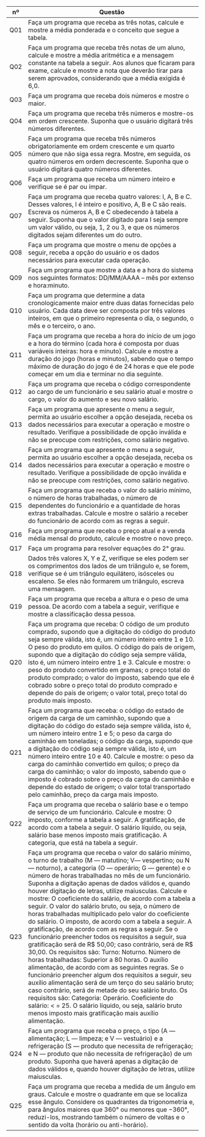 
nº  | Questão
----| ------
Q01 | Faça um programa que receba as três notas, calcule e mostre a média ponderada e o conceito que segue a tabela.
Q02 | Faça um programa que receba três notas de um aluno, calcule e mostre a média aritmética e a mensagem constante na tabela a seguir. Aos alunos que ficaram para exame, calcule e mostre a nota que deverão tirar para serem aprovados, considerando que a média exigida é 6,0.
Q03 | Faça um programa que receba dois números e mostre o maior.
Q04 | Faça um programa que receba três números e mostre-os em ordem crescente. Suponha que o usuário digitará três números diferentes.
Q05 | Faça um programa que receba três números obrigatoriamente em ordem crescente e um quarto número que não siga essa regra. Mostre, em seguida, os quatro números em ordem decrescente. Suponha que o usuário digitará quatro números diferentes.
Q06 | Faça um programa que receba um número inteiro e verifique se é par ou ímpar.
Q07 | Faça um programa que receba quatro valores: I, A, B e C. Desses valores, I é inteiro e positivo, A, B e C são reais. Escreva os números A, B e C obedecendo à tabela a seguir. Suponha que o valor digitado para I seja sempre um valor válido, ou seja, 1, 2 ou 3, e que os números digitados sejam diferentes um do outro.
Q08 | Faça um programa que mostre o menu de opções a seguir, receba a opção do usuário e os dados necessários para executar cada operação.
Q09 | Faça um programa que mostre a data e a hora do sistema nos seguintes formatos: DD/MM/AAAA – mês por extenso e hora:minuto.
Q10 | Faça um programa que determine a data cronologicamente maior entre duas datas fornecidas pelo usuário. Cada data deve ser composta por três valores inteiros, em que o primeiro representa o dia, o segundo, o mês e o terceiro, o ano.
Q11 | Faça um programa que receba a hora do início de um jogo e a hora do término (cada hora é composta por duas variáveis inteiras: hora e minuto). Calcule e mostre a duração do jogo (horas e minutos), sabendo que o tempo máximo de duração do jogo é de 24 horas e que ele pode começar em um dia e terminar no dia seguinte.
Q12 | Faça um programa que receba o código correspondente ao cargo de um funcionário e seu salário atual e mostre o cargo, o valor do aumento e seu novo salário.
Q13 | Faça um programa que apresente o menu a seguir, permita ao usuário escolher a opção desejada, receba os dados necessários para executar a operação e mostre o resultado. Verifique a possibilidade de opção inválida e não se preocupe com restrições, como salário negativo.
Q14 | Faça um programa que apresente o menu a seguir, permita ao usuário escolher a opção desejada, receba os dados necessários para executar a operação e mostre o resultado. Verifique a possibilidade de opção inválida e não se preocupe com restrições, como salário negativo.
Q15 | Faça um programa que receba o valor do salário mínimo, o número de horas trabalhadas, o número de dependentes do funcionário e a quantidade de horas extras trabalhadas. Calcule e mostre o salário a receber do funcionário de acordo com as regras a seguir.
Q16 | Faça um programa que receba o preço atual e a venda média mensal do produto, calcule e mostre o novo preço.
Q17 | Faça um programa para resolver equações do 2° grau.
Q18 | Dados três valores X, Y e Z, verifique se eles podem ser os comprimentos dos lados de um triângulo e, se forem, verifique se é um triângulo equilátero, isósceles ou escaleno. Se eles não formarem um triângulo, escreva uma mensagem.
Q19 | Faça um programa que receba a altura e o peso de uma pessoa. De acordo com a tabela a seguir, verifique e mostre a classificação dessa pessoa.
Q20 | Faça um programa que receba: O código de um produto comprado, supondo que a digitação do código do produto seja sempre válida, isto é, um número inteiro entre 1 e 10. O peso do produto em quilos. O código do país de origem, supondo que a digitação do código seja sempre válida, isto é, um número inteiro entre 1 e 3. Calcule e mostre: o peso do produto convertido em gramas; o preço total do produto comprado; o valor do imposto, sabendo que ele é cobrado sobre o preço total do produto comprado e depende do país de origem; o valor total, preço total do produto mais imposto.
Q21 | Faça um programa que receba: o código do estado de origem da carga de um caminhão, supondo que a digitação do código do estado seja sempre válida, isto é, um número inteiro entre 1 e 5; o peso da carga do caminhão em toneladas; o código da carga, supondo que a digitação do código seja sempre válida, isto é, um número inteiro entre 10 e 40. Calcule e mostre: o peso da carga do caminhão convertido em quilos; o preço da carga do caminhão; o valor do imposto, sabendo que o imposto é cobrado sobre o preço da carga do caminhão e depende do estado de origem; o valor total transportado pelo caminhão, preço da carga mais imposto.
Q22 | Faça um programa que receba o salário base e o tempo de serviço de um funcionário. Calcule e mostre: O imposto, conforme a tabela a seguir. A gratificação, de acordo com a tabela a seguir. O salário líquido, ou seja, salário base menos imposto mais gratificação. A categoria, que está na tabela a seguir.
Q23 | Faça um programa que receba o valor do salário mínimo, o turno de trabalho (M — matutino; V— vespertino; ou N — noturno), a categoria (O — operário; G — gerente) e o número de horas trabalhadas no mês de um funcionário. Suponha a digitação apenas de dados válidos e, quando houver digitação de letras, utilize maiusculas. Calcule e mostre: O coeficiente do salário, de acordo com a tabela a seguir. O valor do salário bruto, ou seja, o número de horas trabalhadas multiplicado pelo valor do coeficiente do salário. O imposto, de acordo com a tabela a seguir. A gratificação, de acordo com as regras a seguir. Se o funcionário preencher todos os requisitos a seguir, sua gratificação será de R$ 50,00; caso contrário, será de R$ 30,00. Os requisitos são: Turno: Noturno. Número de horas trabalhadas: Superior a 80 horas. O auxílio alimentação, de acordo com as seguintes regras. Se o funcionário preencher algum dos requisitos a seguir, seu auxílio alimentação será de um terço do seu salário bruto; caso contrário, será de metade do seu salário bruto. Os requisitos são: Categoria: Operário. Coeficiente do salário: < = 25. O salário líquido, ou seja, salário bruto menos imposto mais gratificação mais auxílio alimentação.
Q24 | Faça um programa que receba o preço, o tipo (A — alimentação; L — limpeza; e V — vestuário) e a refrigeração (S — produto que necessita de refrigeração; e N — produto que não necessita de refrigeração) de um produto. Suponha que haverá apenas a digitação de dados válidos e, quando houver digitação de letras, utilize maiusculas. 
Q25 | Faça um programa que receba a medida de um ângulo em graus. Calcule e mostre o quadrante em que se localiza esse ângulo. Considere os quadrantes da trigonometria e, para ângulos maiores que 360° ou menores que −360°, reduzi-los, mostrando também o número de voltas e o sentido da volta (horário ou anti-horário).
